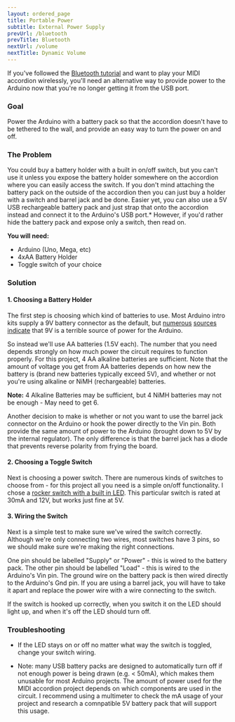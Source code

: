 ```yaml
---
layout: ordered_page
title: Portable Power
subtitle: External Power Supply
prevUrl: /bluetooth
prevTitle: Bluetooth
nextUrl: /volume
nextTitle: Dynamic Volume
---
```


If you've followed the [Bluetooth tutorial](../bluetooth) and want to play your MIDI accordion wirelessly, you'll need an alternative way to provide power to the Arduino now that you're no longer getting it from the USB port.

### Goal

Power the Arduino with a battery pack so that the accordion doesn't have to be tethered to the wall, and provide an easy way to turn the power on and off.

### The Problem

You could buy a battery holder with a built in on/off switch, but you can't use it unless you expose the battery holder somewhere on the accordion where you can easily access the switch.  If you don't mind attaching the battery pack on the outside of the accordion then you can just buy a holder with a switch and barrel jack and be done.  Easier yet, you can also use a 5V USB rechargeable battery pack and just strap that onto the accordion instead and connect it to the Arduino's USB port.*  However, if you'd rather hide the battery pack and expose only a switch, then read on.

**You will need:**

- Arduino (Uno, Mega, etc)
- 4xAA Battery Holder
- Toggle switch of your choice

### Solution

#### 1. Choosing a Battery Holder

The first step is choosing which kind of batteries to use.  Most Arduino intro kits supply a 9V battery connector as the default, but [numerous](https://forum.arduino.cc/index.php?topic=87806.0) [sources](https://cybergibbons.com/uncategorized/arduino-misconceptions-6-a-9v-battery-is-a-good-power-source/) [indicate](https://arduino.stackexchange.com/questions/3688/arduino-powering-from-9v-battery) that 9V is a terrible source of power for the Arduino. 

[//]: # (insert links indicating as such along with explanations as to why )

So instead we'll use AA batteries (1.5V each).  The number that you need depends strongly on how much power the circuit requires to function properly.  For this project, 4 AA alkaline batteries are sufficient.  Note that the amount of voltage you get from AA batteries depends on how new the battery is (brand new batteries typically exceed 5V), and whether or not you're using alkaline or NiMH (rechargeable) batteries.

**Note:** 4 Alkaline Batteries may be sufficient, but 4 NiMH batteries may not be enough - May need to get 6.

Another decision to make is whether or not you want to use the barrel jack connector on the Arduino or hook the power directly to the Vin pin.  Both provide the same amount of power to the Arduino (brought down to 5V by the internal regulator).  The only difference is that the barrel jack has a diode that prevents reverse polarity from frying the board. 

[//]: # (TODO: need more research on this - I don't fully know what I'm talking about here)

[//]: # (should include a test on using a multimeter to compare voltage of different batteries in the battery pack)

#### 2. Choosing a Toggle Switch

Next is choosing a power switch.  There are numerous kinds of switches to choose from - for this project all you need is a simple on/off functionality.  I chose a [rocker switch with a built in LED](https://cdn.shopify.com/s/files/1/1490/5112/products/02750018_01_7097e7d8-73c9-4597-8490-ca61c1177e7e_grande.jpg?v=1487005669). This particular switch is rated at 30mA and 12V, but works just fine at 5V.

#### 3. Wiring the Switch

Next is a simple test to make sure we've wired the switch correctly.  Although we're only connecting two wires, most switches have 3 pins, so we should make sure we're making the right connections.

[//]: # (insert Fritzing board and circuit diagram here)

One pin should be labelled "Supply" or "Power" - this is wired to the battery pack.  The other pin should be labelled "Load" - this is wired to the Arduino's Vin pin.  The ground wire on the battery pack is then wired directly to the Arduino's Gnd pin.    If you are using a barrel jack, you will have to take it apart and replace the power wire with a wire connecting to the switch. 

[//]: # (insert link of someone else doing it, because I might not get around to doing this.)

If the switch is hooked up correctly, when you switch it on the LED should light up, and when it's off the LED should turn off.  

### Troubleshooting

- If the LED stays on or off no matter what way the switch is toggled, change your switch wiring.

* Note: many USB battery packs are designed to automatically turn off if not enough power is being drawn (e.g. < 50mA), which makes them unusable for most Arduino projects.  The amount of power used for the MIDI accordion project depends on which components are used in the circuit.  I recommend using a multimeter to check the mA usage of your project and research a comnpatible 5V battery pack that will support this usage.
